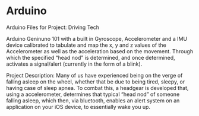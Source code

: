 # Arduino
Arduino Files for Project: Driving Tech

Arduino Geninuno 101 with a built in Gyroscope, Accelerometer and a IMU device calibrated to tabulate and map the x, y and z values of the Accelerometer as well as the acceleration based on the movement. Through which the specified “head nod” is determined, and once determined, activates a signal/alert (currently in the form of a blink). 

Project Description: 
	Many of us have experienced being on the verge of falling asleep on the wheel, whether that be due to being tired, sleepy, or having case of sleep apnea. To combat this, a headgear is developed that, using a accelerometer, determines that typical “head nod” of someone falling asleep, which then, via bluetooth, enables an alert system on an application on your iOS device, to essentially wake you up. 
